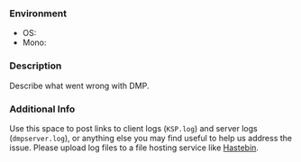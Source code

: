 ### Environment
- OS: <!--- unix: `uname -srvmo` -->
- Mono: <!--- only fill this field if you're on a unix-based OS, ignore for Windows. `mono -V` -->

### Description
Describe what went wrong with DMP.

### Additional Info
Use this space to post links to client logs (`KSP.log`) and server logs (`dmpserver.log`), or anything else you may find useful to help us address the issue. Please upload log files to a file hosting service like [Hastebin](https://hastebin.com).
